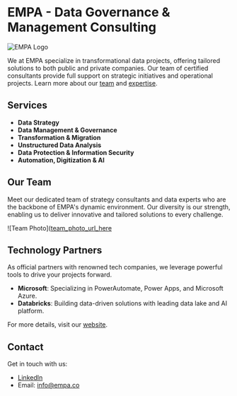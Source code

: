 # EMPA - Data Governance & Management Consulting

![EMPA Logo]()

We at EMPA specialize in transformational data projects, offering tailored solutions to both public and private companies. Our team of certified consultants provide full support on strategic initiatives and operational projects. Learn more about our [team](https://empa.co) and [expertise](https://empa.co).

## Services

- **Data Strategy**
- **Data Management & Governance**
- **Transformation & Migration**
- **Unstructured Data Analysis**
- **Data Protection & Information Security**
- **Automation, Digitization & AI**

## Our Team

Meet our dedicated team of strategy consultants and data experts who are the backbone of EMPA's dynamic environment. Our diversity is our strength, enabling us to deliver innovative and tailored solutions to every challenge.

![Team Photo]([team_photo_url_here](https://empa.co/_next/image/?url=%2Fimages%2Fteam%2Fempa_group.png)

## Technology Partners

As official partners with renowned tech companies, we leverage powerful tools to drive your projects forward.

- **Microsoft**: Specializing in PowerAutomate, Power Apps, and Microsoft Azure.
- **Databricks**: Building data-driven solutions with leading data lake and AI platform.

For more details, visit our [website](https://empa.co).

## Contact

Get in touch with us:
- [LinkedIn]([linkedin_profile_url_here](https://www.linkedin.com/company/88417715/admin/feed/posts/)https://www.linkedin.com/company/88417715/admin/feed/posts/)
- Email: info@empa.co

